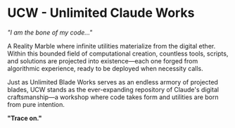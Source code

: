 # UCW - Unlimited Claude Works

*"I am the bone of my code..."*

A Reality Marble where infinite utilities materialize from the digital ether. Within this bounded field of computational creation, countless tools, scripts, and solutions are projected into existence—each one forged from algorithmic experience, ready to be deployed when necessity calls.

Just as Unlimited Blade Works serves as an endless armory of projected blades, UCW stands as the ever-expanding repository of Claude's digital craftsmanship—a workshop where code takes form and utilities are born from pure intention.

**"Trace on."**
